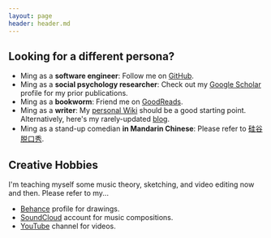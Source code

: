 ```yaml
---
layout: page
header: header.md
---
```


## Looking for a different persona?

- Ming as a **software engineer**: Follow me on [GitHub](https://github.com/tslmy).
- Ming as a **social psychology researcher**: Check out my [Google Scholar](https://scholar.google.com/citations?user=rSJ_vnYAAAAJ) profile for my prior publications.
- Ming as a **bookworm**: Friend me on [GoodReads](https://www.goodreads.com/user/show/65767626-mingyang).
- Ming as a **writer**: My [personal Wiki](https://tslmy.gitbook.io/k/) should be a good starting point. Alternatively, here's my rarely-updated [blog](https://medium.com/dsmli).
- Ming as a stand-up comedian **in Mandarin Chinese**: Please refer to [硅谷脱口秀](https://ggtkx.org/).

## Creative Hobbies

I'm teaching myself some music theory, sketching, and video editing now and then. Please refer to my...

- [Behance](https://behance.net/mingyli) profile for drawings.
- [SoundCloud](https://soundcloud.com/tslmy) account for music compositions.
- [YouTube](https://www.youtube.com/user/Tslmy/videos) channel for videos.
